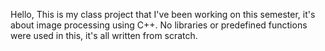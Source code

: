 Hello,
This is my class project that I've been working on this semester, it's about
image processing using C++. No libraries or predefined functions were used in
this, it's all written from scratch.
